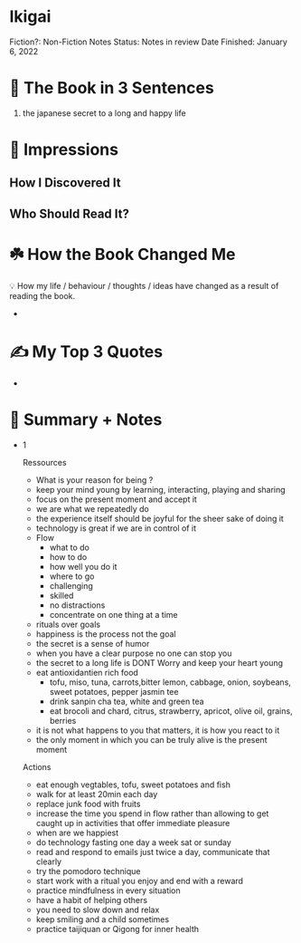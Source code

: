 # Ikigai

Fiction?: Non-Fiction
Notes Status: Notes in review
Date Finished: January 6, 2022

# 🚀 The Book in 3 Sentences

1. the japanese secret to a long and happy life

# 🎨 Impressions

## How I Discovered It

## Who Should Read It?

# ☘️ How the Book Changed Me

<aside>
💡 How my life / behaviour / thoughts / ideas have changed as a result of reading the book.

</aside>

- 

# ✍️ My Top 3 Quotes

- 

# 📒 Summary + Notes

- 1
    
    Ressources
    
    - What is your reason for being ?
    - keep your mind young by learning, interacting, playing and sharing
    - focus on the present moment and accept it
    - we are what we repeatedly do
    - the experience itself should be joyful for the sheer sake of doing it
    - technology is great if we are in control of it
    - Flow
        - what to do
        - how to do
        - how well you do it
        - where to go
        - challenging
        - skilled
        - no distractions
        - concentrate on one thing at a time
    - rituals over goals
    - happiness is the process not the goal
    - the secret is a sense of humor
    - when you have a clear purpose no one can stop you
    - the secret to a long life is DONT Worry and keep your heart young
    - eat antioxidantien rich food
        - tofu, miso, tuna, carrots,bitter lemon, cabbage, onion, soybeans, sweet potatoes, pepper jasmin tee
        - drink sanpin cha tea, white and green tea
        - eat brocoli and chard, citrus, strawberry, apricot, olive oil, grains, berries
    - it is not what happens to you that matters, it is how you react to it
    - the only moment in which you can be truly alive is the present moment
    
    Actions
    
    - eat enough vegtables, tofu, sweet potatoes and fish
    - walk for at least 20min each day
    - replace junk food with fruits
    - increase the time you spend in flow rather than allowing to get caught up in activities that offer immediate pleasure
    - when are we happiest
    - do technology fasting one day a week sat or sunday
    - read and respond to emails just twice a day, communicate that clearly
    - try the pomodoro technique
    - start work with a ritual you enjoy and end with a reward
    - practice mindfulness in every situation
    - have a habit of helping others
    - you need to slow down and relax
    - keep smiling and a child sometimes
    - practice taijiquan or Qigong for inner health